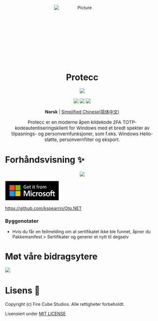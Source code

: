 <div align="center">
<img src="https://store-images.s-microsoft.com/image/apps.299.14273821654312693.8dbd6f2d-c24c-4a0d-b1e7-e76da9a48306.262a77d4-c2a5-40f4-bdea-2e4c7849f556" alt="Picture" style="display: block; margin: 0 auto; height: 180px;width:185px"/>
</div>

<div align="center">
<h1>Protecc</h1>

<a href="https://github.com/FireCubeStudios/Protecc"><img src="https://img.shields.io/badge/Contributions-welcome-green"></a> 

<a href="https://github.com/FireCubeStudios/Protecc/issues"><img src="https://img.shields.io/github/issues/FireCubeStudios/Protecc"></a>
<a href="https://github.com/FireCubeStudios/Protecc/fork"><img src="https://img.shields.io/github/forks/FireCubeStudios/Protecc"></a>
<a href="https://github.com/FireCubeStudios/Protecc/stargazers/"><img src="https://img.shields.io/github/stars/FireCubeStudios/Protecc"></a>

**Norsk** | [Simplified Chinese(简体中文)](README.zh-CN.md)

<p style="font-size:15px;">Protecc er en moderne åpen kildekode 2FA TOTP-kodeautentiseringsklient for Windows med et bredt spekter av tilpasnings- og personvernfunksjoner, som f.eks. Windows Hello-støtte, personvernfilter og eksport.</p>
</div>


# Forhåndsvisning ✨

<p align="center">
  <img align="center" src="https://store-images.s-microsoft.com/image/apps.36005.14273821654312693.614a2153-2264-4640-872a-02a2690944dd.0647a0bf-af72-4d44-b0c9-7e097abaa082">
  </p>


<a href="https://apps.microsoft.com/store/detail/protecc-2fa-client/9PJX91M06TZS"><img width="35%" src="assets\Get_it_from_Microsoft_Badge.svg" alt="Get Protecc from Microsoft Store"></a>
  
https://github.com/kspearrin/Otp.NET
  
  ### Byggenotater
  - Hvis du får en feilmelding om at sertifikatet ikke ble funnet, åpner du Pakkemanifest > Sertifikater og generer et nytt til degselv

# Møt våre bidragsytere

<a href="https://github.com/FireCubeStudios/Protecc/graphs/contributors">
  <img src="https://contrib.rocks/image?repo=FireCubeStudios/Protecc" />
</a>

# Lisens 🔐

Copyright (c) Fire Cube Studios. Alle rettigheter forbeholdt.

Lisensiert under [MIT LICENSE](LICENSE.txt)
